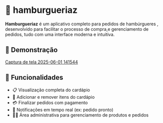 # 🍔 hamburgueriaz

**Hamburgueriaz** é um aplicativo completo para pedidos de hambúrgueres , desenvolvido para facilitar o processo de compra,e gerenciamento de pedidos, tudo com uma interface moderna e intuitiva.

## 📱 Demonstração

[Captura de tela 2025-06-01 141544](https://github.com/user-attachments/assets/e362e420-5a4d-41b9-9b95-9a7b81efd599)
 

## 🚀 Funcionalidades

- 📋 Visualização completa do cardápio
- 🛒 Adicionar e remover itens do cardápio
- 💳 Finalizar pedidos com pagamento
- 🔔 Notificações em tempo real (ex: pedido pronto)
- 👨‍🍳 Área administrativa para gerenciamento de produtos e pedidos



